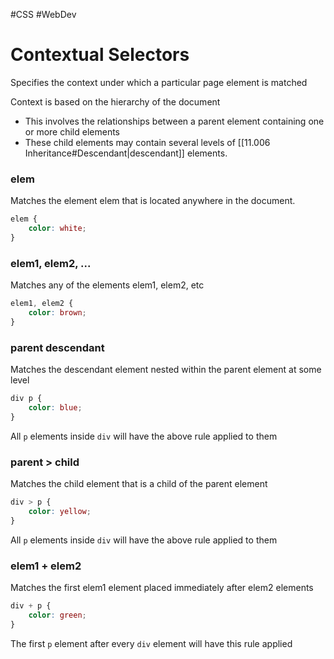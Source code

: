 #CSS #WebDev 

# Contextual Selectors
Specifies the context under which a particular page element is matched

Context is based on the hierarchy of the document
- This involves the relationships between a parent element containing one or more child elements
- These child elements may contain several levels of [[11.006 Inheritance#Descendant|descendant]] elements.

### elem
Matches the element elem that is located anywhere in the document.
```css
elem {
	color: white;
}
```

### elem1, elem2, ...
Matches any of the elements elem1, elem2, etc
```css
elem1, elem2 {
	color: brown;
}
```

### parent descendant
Matches the descendant element nested within the parent element at some level
```css
div p {
	color: blue;
}
```
All `p` elements inside `div` will have the above rule applied to them

### parent > child
Matches the child element that is a child of the parent element
```css
div > p {
	color: yellow;
}
```
All `p` elements inside `div` will have the above rule applied to them

### elem1 + elem2
Matches the first elem1 element placed immediately after elem2 elements
```css
div + p {
	color: green;
}
```
The first `p` element after every `div` element will have this rule applied 
